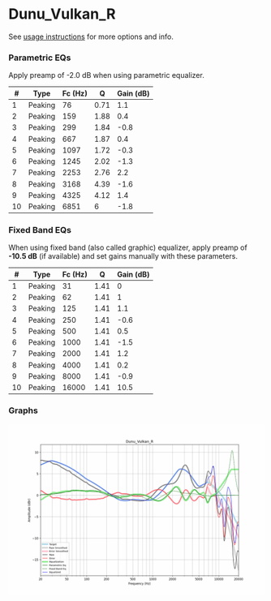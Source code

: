 # Dunu_Vulkan_R
See [usage instructions](https://github.com/jaakkopasanen/AutoEq#usage) for more options and info.

### Parametric EQs
Apply preamp of -2.0 dB when using parametric equalizer.

|   # | Type    |   Fc (Hz) |    Q |   Gain (dB) |
|-----|---------|-----------|------|-------------|
|   1 | Peaking |        76 | 0.71 |         1.1 |
|   2 | Peaking |       159 | 1.88 |         0.4 |
|   3 | Peaking |       299 | 1.84 |        -0.8 |
|   4 | Peaking |       667 | 1.87 |         0.4 |
|   5 | Peaking |      1097 | 1.72 |        -0.3 |
|   6 | Peaking |      1245 | 2.02 |        -1.3 |
|   7 | Peaking |      2253 | 2.76 |         2.2 |
|   8 | Peaking |      3168 | 4.39 |        -1.6 |
|   9 | Peaking |      4325 | 4.12 |         1.4 |
|  10 | Peaking |      6851 | 6    |        -1.8 |

### Fixed Band EQs
When using fixed band (also called graphic) equalizer, apply preamp of **-10.5 dB** (if available) and set gains manually with these parameters.

|   # | Type    |   Fc (Hz) |    Q |   Gain (dB) |
|-----|---------|-----------|------|-------------|
|   1 | Peaking |        31 | 1.41 |         0   |
|   2 | Peaking |        62 | 1.41 |         1   |
|   3 | Peaking |       125 | 1.41 |         1.1 |
|   4 | Peaking |       250 | 1.41 |        -0.6 |
|   5 | Peaking |       500 | 1.41 |         0.5 |
|   6 | Peaking |      1000 | 1.41 |        -1.5 |
|   7 | Peaking |      2000 | 1.41 |         1.2 |
|   8 | Peaking |      4000 | 1.41 |         0.2 |
|   9 | Peaking |      8000 | 1.41 |        -0.9 |
|  10 | Peaking |     16000 | 1.41 |        10.5 |

### Graphs
![](./Dunu_Vulkan_R.png)

